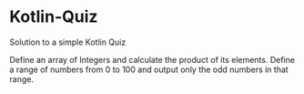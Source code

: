 # Kotlin-Quiz
Solution to a simple Kotlin Quiz

Define an array of Integers and calculate the product of its elements.
Define a range of numbers from 0 to 100 and output only the odd numbers
in that range.
